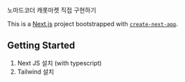 노마드코더 캐롯마켓 직접 구현하기

This is a [Next.js](https://nextjs.org/) project bootstrapped with [`create-next-app`](https://github.com/vercel/next.js/tree/canary/packages/create-next-app).

## Getting Started

1. Next JS 설치 (with typescript)
2. Tailwind 설치
